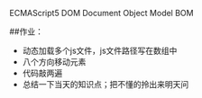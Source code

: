 ECMAScript5
DOM Document Object Model
BOM

##作业：
- 动态加载多个js文件，js文件路径写在数组中
- 八个方向移动元素
- 代码敲两遍
- 总结一下当天的知识点；把不懂的拎出来明天问
